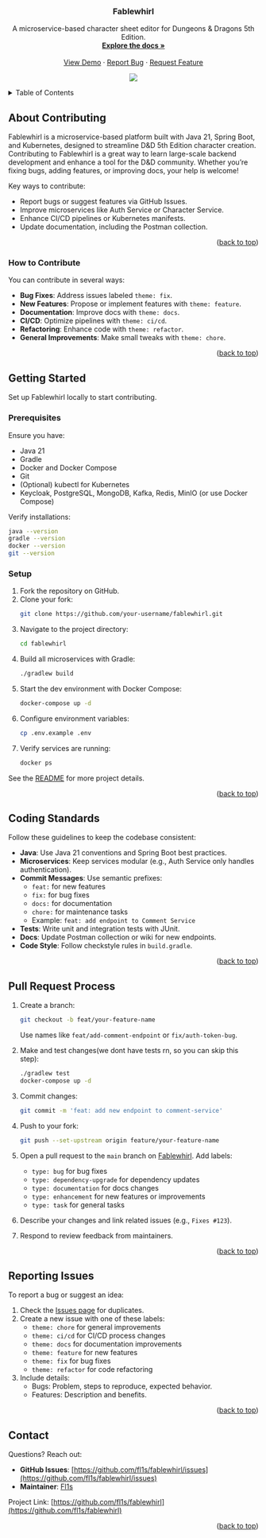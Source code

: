 <!-- Improved compatibility of back to top link -->
<a id="readme-top"></a>
<!--
*** Thanks for checking out Fablewhirl. If you have a suggestion
*** that would make this better, please fork the repo and create a pull request
*** or simply open an issue with the tag "theme: feature" or "theme: fix".
*** Don't forget to give the project a star!
*** Thanks again! Now go create something AMAZING! :D
-->

<!-- PROJECT LOGO -->
<br />
<div align="center">
  <h3 align="center">Fablewhirl</h3>

  <p align="center">
    A microservice-based character sheet editor for Dungeons & Dragons 5th Edition.
    <br />
    <a href="https://github.com/fl1s/fablewhirl"><strong>Explore the docs »</strong></a>
    <br />
    <br />
    <a href="https://github.com/fl1s/fablewhirl">View Demo</a>
    ·
    <a href="https://github.com/fl1s/fablewhirl/issues/new?labels=theme:fix">Report Bug</a>
    ·
    <a href="https://github.com/fl1s/fablewhirl/issues/new?labels=theme:feature">Request Feature</a>
  </p>
</div>

<!-- SKILL ICONS -->
<p align="center">
  <img src="https://skillicons.dev/icons?i=java,spring,postgres,mongodb,kafka,redis,docker,kubernetes,prometheus,grafana,gradle,postman,git" />
</p>

<!-- TABLE OF CONTENTS -->
<details>
  <summary>Table of Contents</summary>
  <ol>
    <li>
      <a href="#about-contributing">About Contributing</a>
      <ul>
        <li><a href="#how-to-contribute">How to Contribute</a></li>
      </ul>
    </li>
    <li>
      <a href="#getting-started">Getting Started</a>
      <ul>
        <li><a href="#prerequisites">Prerequisites</a></li>
        <li><a href="#setup">Setup</a></li>
      </ul>
    </li>
    <li><a href="#coding-standards">Coding Standards</a></li>
    <li><a href="#pull-request-process">Pull Request Process</a></li>
    <li><a href="#reporting-issues">Reporting Issues</a></li>
    <li><a href="#contact">Contact</a></li>
  </ol>
</details>

<!-- ABOUT CONTRIBUTING -->
## About Contributing

Fablewhirl is a microservice-based platform built with Java 21, Spring Boot, and Kubernetes, designed to streamline D&D 5th Edition character creation. Contributing to Fablewhirl is a great way to learn large-scale backend development and enhance a tool for the D&D community. Whether you’re fixing bugs, adding features, or improving docs, your help is welcome!

Key ways to contribute:
* Report bugs or suggest features via GitHub Issues.
* Improve microservices like Auth Service or Character Service.
* Enhance CI/CD pipelines or Kubernetes manifests.
* Update documentation, including the Postman collection.

<p align="right">(<a href="#readme-top">back to top</a>)</p>

### How to Contribute

You can contribute in several ways:
* **Bug Fixes**: Address issues labeled `theme: fix`.
* **New Features**: Propose or implement features with `theme: feature`.
* **Documentation**: Improve docs with `theme: docs`.
* **CI/CD**: Optimize pipelines with `theme: ci/cd`.
* **Refactoring**: Enhance code with `theme: refactor`.
* **General Improvements**: Make small tweaks with `theme: chore`.

<p align="right">(<a href="#readme-top">back to top</a>)</p>

<!-- GETTING STARTED -->
## Getting Started

Set up Fablewhirl locally to start contributing.

### Prerequisites

Ensure you have:
* Java 21
* Gradle
* Docker and Docker Compose
* Git
* (Optional) kubectl for Kubernetes
* Keycloak, PostgreSQL, MongoDB, Kafka, Redis, MinIO (or use Docker Compose)

Verify installations:
```sh
java --version
gradle --version
docker --version
git --version
```

### Setup

1. Fork the repository on GitHub.
2. Clone your fork:
   ```sh
   git clone https://github.com/your-username/fablewhirl.git
   ```
3. Navigate to the project directory:
   ```sh
   cd fablewhirl
   ```
4. Build all microservices with Gradle:
   ```sh
   ./gradlew build
   ```
5. Start the dev environment with Docker Compose:
   ```sh
   docker-compose up -d
   ```
6. Configure environment variables:
   ```sh
   cp .env.example .env
   ```
7. Verify services are running:
   ```sh
   docker ps
   ```

See the [README](README.md) for more project details.

<p align="right">(<a href="#readme-top">back to top</a>)</p>


<!-- CODING STANDARDS -->
## Coding Standards

Follow these guidelines to keep the codebase consistent:
* **Java**: Use Java 21 conventions and Spring Boot best practices.
* **Microservices**: Keep services modular (e.g., Auth Service only handles authentication).
* **Commit Messages**: Use semantic prefixes:
  - `feat:` for new features
  - `fix:` for bug fixes
  - `docs:` for documentation
  - `chore:` for maintenance tasks
  - Example: `feat: add endpoint to Comment Service`
* **Tests**: Write unit and integration tests with JUnit.
* **Docs**: Update Postman collection or wiki for new endpoints.
* **Code Style**: Follow checkstyle rules in `build.gradle`.

<p align="right">(<a href="#readme-top">back to top</a>)</p>

<!-- PULL REQUEST PROCESS -->
## Pull Request Process

1. Create a branch:
   ```sh
   git checkout -b feat/your-feature-name
   ```
   Use names like `feat/add-comment-endpoint` or `fix/auth-token-bug`.

2. Make and test changes(we dont have tests rn, so you can skip this step):
   ```sh
   ./gradlew test
   docker-compose up -d
   ```

3. Commit changes:
   ```sh
   git commit -m 'feat: add new endpoint to comment-service'
   ```

4. Push to your fork:
   ```sh
   git push --set-upstream origin feature/your-feature-name
   ```

5. Open a pull request to the `main` branch on [Fablewhirl](https://github.com/fl1s/fablewhirl). Add labels:
   - `type: bug` for bug fixes
   - `type: dependency-upgrade` for dependency updates
   - `type: documentation` for docs changes
   - `type: enhancement` for new features or improvements
   - `type: task` for general tasks

6. Describe your changes and link related issues (e.g., `Fixes #123`).

7. Respond to review feedback from maintainers.

<p align="right">(<a href="#readme-top">back to top</a>)</p>

<!-- REPORTING ISSUES -->
## Reporting Issues

To report a bug or suggest an idea:
1. Check the [Issues page](https://github.com/fl1s/fablewhirl/issues) for duplicates.
2. Create a new issue with one of these labels:
   - `theme: chore` for general improvements
   - `theme: ci/cd` for CI/CD process changes
   - `theme: docs` for documentation improvements
   - `theme: feature` for new features
   - `theme: fix` for bug fixes
   - `theme: refactor` for code refactoring
3. Include details:
   - Bugs: Problem, steps to reproduce, expected behavior.
   - Features: Description and benefits.

<p align="right">(<a href="#readme-top">back to top</a>)</p>

<!-- CONTACT -->
## Contact

Questions? Reach out:
- **GitHub Issues**: [https://github.com/fl1s/fablewhirl/issues](https://github.com/fl1s/fablewhirl/issues)
- **Maintainer**: [Fl1s](https://github.com/fl1s)

Project Link: [https://github.com/fl1s/fablewhirl](https://github.com/fl1s/fablewhirl)

<p align="right">(<a href="#readme-top">back to top</a>)</p>

<!-- MARKDOWN LINKS & IMAGES -->
[issues-shield]: https://img.shields.io/github/issues/fl1s/fablewhirl.svg?style=for-the-badge
[issues-url]: https://github.com/fl1s/fablewhirl/issues
[license-shield]: https://img.shields.io/github/license/fl1s/fablewhirl.svg?style=for-the-badge
[license-url]: https://github.com/fl1s/fablewhirl/blob/main/LICENSE
[Java]: https://img.shields.io/badge/Java-007396?style=for-the-badge&logo=java&logoColor=white
[Java-url]: https://www.java.com/
[Spring]: https://img.shields.io/badge/Spring_Boot-6DB33F?style=for-the-badge&logo=springboot&logoColor=white
[Spring-url]: https://spring.io/projects/spring-boot
[PostgreSQL]: https://img.shields.io/badge/PostgreSQL-316192?style=for-the-badge&logo=postgresql&logoColor=white
[PostgreSQL-url]: https://www.postgresql.org/
[MongoDB]: https://img.shields.io/badge/MongoDB-4EA94B?style=for-the-badge&logo=mongodb&logoColor=white
[MongoDB-url]: https://www.mongodb.com/
[Kafka]: https://img.shields.io/badge/Apache_Kafka-231F20?style=for-the-badge&logo=apachekafka&logoColor=white
[Kafka-url]: https://kafka.apache.org/
[Redis]: https://img.shields.io/badge/Redis-DC382D?style=for-the-badge&logo=redis&logoColor=white
[Redis-url]: https://redis.io/
[Keycloak]: https://img.shields.io/badge/Keycloak-00ADEF?style=for-the-badge&logo=keycloak&logoColor=white
[Keycloak-url]: https://www.keycloak.org/
[Docker]: https://img.shields.io/badge/Docker-2496ED?style=for-the-badge&logo=docker&logoColor=white
[Docker-url]: https://www.docker.com/
[Kubernetes]: https://img.shields.io/badge/Kubernetes-326CE5?style=for-the-badge&logo=kubernetes&logoColor=white
[Kubernetes-url]: https://kubernetes.io/
[Prometheus]: https://img.shields.io/badge/Prometheus-E6522C?style=for-the-badge&logo=prometheus&logoColor=white
[Prometheus-url]: https://prometheus.io/
[Grafana]: https://img.shields.io/badge/Grafana-F46800?style=for-the-badge&logo=grafana&logoColor=white
[Grafana-url]: https://grafana.com/
[Gradle]: https://img.shields.io/badge/Gradle-02303A?style=for-the-badge&logo=gradle&logoColor=white
[Gradle-url]: https://gradle.org/
